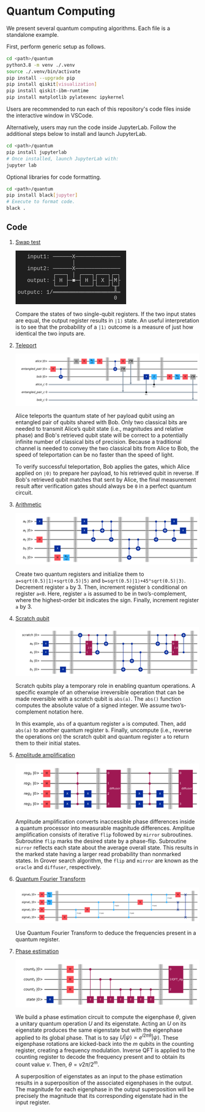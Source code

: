 # Quantum Computing

We present several quantum computing algorithms. Each file is a standalone example.

First, perform generic setup as follows.  

```bash
cd <path>/quantum
python3.8 -m venv ./.venv
source ./.venv/bin/activate
pip install --upgrade pip
pip install qiskit[visualization]
pip install qiskit-ibm-runtime
pip install matplotlib pylatexenc ipykernel
```

Users are recommended to run each of this repository's code files inside the interactive window in VSCode.

Alternatively, users may run the code inside JupyterLab. Follow the additional steps below to install and launch JupyterLab.
```bash
cd <path>/quantum
pip install jupyterlab
# Once installed, launch JupyterLab with:
jupyter lab
```

Optional libraries for code formatting.
```bash
cd <path>/quantum
pip install black[jupyter]
# Execute to format code.
black .
```

## Code

1. [Swap test](swap_test.py)

    ![](docs/_static/swap_test.png)

    Compare the states of two single-qubit registers. If the two input states are equal, the output register results in `∣1⟩` state. An useful interpretation is to see that the probability of a `|1⟩` outcome is a measure of just how identical the two inputs are.

1. [Teleport](teleport.py)

    ![](docs/_static/teleport.png)

    Alice teleports the quantum state of her payload qubit using an entangled pair of qubits shared with Bob. Only two classical bits are needed to transmit Alice’s qubit state (i.e., magnitudes and relative phase) and Bob's retrieved qubit state will be correct to a potentially infinite number of classical bits of precision. Because a traditional channel is needed to convey the two classical bits from Alice to Bob, the speed of teleportation can be no faster than the speed of light. <br>

    To verify successful teleportation, Bob applies the gates, which Alice applied on `∣0⟩` to prepare her payload, to his retrieved qubit in reverse. If Bob's retrieved qubit matches that sent by Alice, the final measurement result after verification gates should always be `0` in a perfect quantum circuit.

1. [Arithmetic](arithmetic.py)

    ![](docs/_static/arithmetic.png)

    Create two quantum registers and initialize them to `a=sqrt(0.5)|1⟩+sqrt(0.5)|5⟩` and `b=sqrt(0.5)|1⟩+45°sqrt(0.5)|3⟩`. Decrement register `a` by 3. Then, increment register `b` conditional on register `a<0`. Here, register `a` is assumed to be in two’s-complement, where the highest-order bit indicates the sign. Finally, increment register `a` by 3.

1. [Scratch qubit](scratch_qubit.py)

    ![](docs/_static/scratch_qubit.png)

    Scratch qubits play a temporary role in enabling quantum operations. A specific example of an otherwise irreversible operation that can be made reversible with a scratch qubit is `abs(a)`. The `abs()` function computes the absolute value of a signed integer. We assume two’s-complement notation here. <br>

    In this example, `abs` of a quantum register `a` is computed. Then, add `abs(a)` to another quantum register `b`. Finally, uncompute (i.e., reverse the operations on) the scratch qubit and quantum register `a` to return them to their initial states.

1. [Amplitude amplification](amplitude_amplification.py)

    ![](docs/_static/amplitude_amplification.png)

    Amplitude amplification converts inaccessible phase differences inside a quantum processor into measurable magnitude differences. Amplitue amplification consists of iterative `flip` followed by `mirror` subroutines. Subroutine `flip` marks the desired state by a phase-flip. Subroutine `mirror` reflects each state about the average overall state. This results in the marked state having a larger read probability than nonmarked states. In Grover search algorithm, the `flip` and `mirror` are known as the `oracle` and `diffuser`, respectively.

1. [Quantum Fourier Transform](quantum_fourier_transform.py)

    ![](docs/_static/quantum_fourier_transform.png)

    Use Quantum Fourier Transform to deduce the frequencies present in a quantum register.

1. [Phase estimation](phase_estimation.py)

    <img src="./docs/_static/phase_estimation.png">

    We build a phase estimation circuit to compute the eigenphase $\theta$, given a unitary quantum operation $U$ and its eigenstate. Acting an $U$ on its eigenstate produces the same eigenstate but with the eigenphase applied to its global phase. That is to say $U|\psi⟩=e^{i2\pi\theta}|\psi⟩$. These eigenphase rotations are kicked-back into the $m$ qubits in the counting register, creating a frequency modulation. Inverse QFT is applied to the counting register to decode the frequency present and to obtain its count value $v$. Then, $\theta = v2\pi / 2^m$.<br>

    A superposition of eigenstates as an input to the phase estimation results in a superposition of the associated eigenphases in the output. The magnitude for each eigenphase in the output superposition will be precisely the magnitude that its corresponding eigenstate had in the input register.